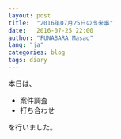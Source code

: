 ```yaml
---
layout: post
title:  "2016年07月25日の出来事"
date:   2016-07-25 22:00
author: "FUNABARA Masao"
lang: "ja"
categories: blog
tags: diary
---
```


本日は、

* 案件調査
* 打ち合わせ

を行いました。
